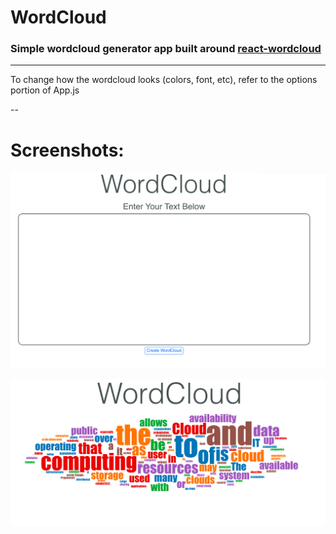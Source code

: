 # WordCloud

### Simple wordcloud generator app built around [react-wordcloud](https://www.npmjs.com/package/react-wordcloud)

---

To change how the wordcloud looks (colors, font, etc), refer to the options portion of App.js

--

# Screenshots:

![UI](./screenshots/UI.png)


![Result](./screenshots/Result.png)


